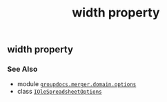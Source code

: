 ﻿---
title: width property
second_title: GroupDocs.Merger for Python via .NET API References
description: 
type: docs
url: /python-net/groupdocs.merger.domain.options/iolespreadsheetoptions/width/
is_root: false
weight: 100
---

## width property


### See Also
* module [`groupdocs.merger.domain.options`](../../)
* class [`IOleSpreadsheetOptions`](/merger/python-net/groupdocs.merger.domain.options/iolespreadsheetoptions)

